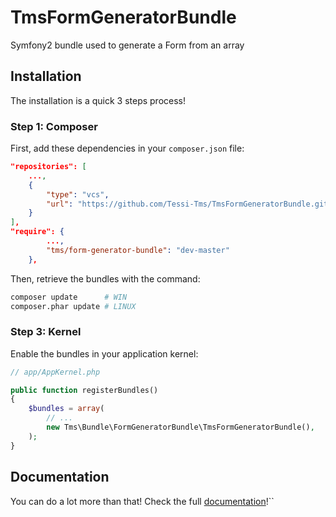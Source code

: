 TmsFormGeneratorBundle
======================

Symfony2 bundle used to generate a Form from an array

Installation
------------

The installation is a quick 3 steps process!

### Step 1: Composer

First, add these dependencies in your `composer.json` file:

```json
"repositories": [
    ...,
    {
        "type": "vcs",
        "url": "https://github.com/Tessi-Tms/TmsFormGeneratorBundle.git"
    }
],
"require": {
        ...,
        "tms/form-generator-bundle": "dev-master"
    },
```

Then, retrieve the bundles with the command:

```sh
composer update      # WIN
composer.phar update # LINUX
```

### Step 3: Kernel

Enable the bundles in your application kernel:

```php
// app/AppKernel.php

public function registerBundles()
{
    $bundles = array(
        // ...
        new Tms\Bundle\FormGeneratorBundle\TmsFormGeneratorBundle(),
    );
}
```

Documentation
-------------

You can do a lot more than that! Check the full [documentation](https://github.com/Tessi-Tms/TmsFormGeneratorBundle/blob/master/Resources/doc/index.md)!``
